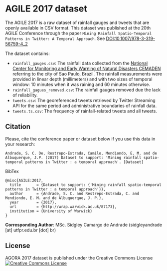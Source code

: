 # AGILE 2017 dataset

The AGILE 2017 is a raw dataset of rainfall gauges and tweets that are openly available in CSV format. This dataset was published at the 20th AGILE Conference through the paper `Mining Rainfall Spatio-Temporal Patterns in Twitter: A Temporal Approach`. See [DOI:10.1007/978-3-319-56759-4_2](http://dx.doi.org/10.1007/978-3-319-56759-4_2)

The dataset contains:

- `rainfall_gauges.csv`: The rainfall data collected from the [National Center for Monitoring and Early Warning of Natural Disasters CEMADEN](http://www.cemaden.gov.br/mapainterativo/) referring to the city of Sao Paulo, Brazil. The rainfall measurements were provided in linear depth (millimeters) and with two sizes of temporal window: 10 minutes when it was raining and 60 minutes otherwise.
- `rainfall_gagues_removed.csv`: The rainfall gauges removed due the lack of reliability.
- `tweets.csv`: The georeferenced tweets retrieved by Twitter Streaming API for the same period and administrative boundaries of rainfall data.
- `tweets.ts.csv`: The frequency of rainfall-related tweets and all tweets.

## Citation

Please, cite the conference paper or dataset below if you use this data in your research:

    Andrade, S. C. De, Restrepo-Estrada, Camilo, Mendiondo, E. M. and de Albuquerque, J.P. (2017) Dataset to support: 'Mining rainfall spatio-temporal patterns in Twitter : a temporal approach'. [Dataset]

BibTex

    @misc{AGILE:2017,
      title       = {Dataset to support: {'Mining rainfall spatio-temporal patterns in Twitter : a temporal approach'}},
      author      = {Andrade, S. C. and Restrepo-Estrada, C. and Mendiondo, E. M. and de Albuquerque, J. P.},
      year        = {2017},
      url         = {http://wrap.warwick.ac.uk/87173},
      institution = {University of Warwick}
    }

**Corresponding Author**:  MSc. Sidgley Camargo de Andrade (sidgleyandrade [at] utfpr.edu.br [dot] br)

## License

AGORA 2017 dataset is published under the Creative Commons License <a rel="license" href="http://creativecommons.org/licenses/by-sa/4.0/"><img alt="Creative Commons License" style="border-width:0" src="https://licensebuttons.net/l/by-sa/4.0/80x15.png" /></a><br/>
